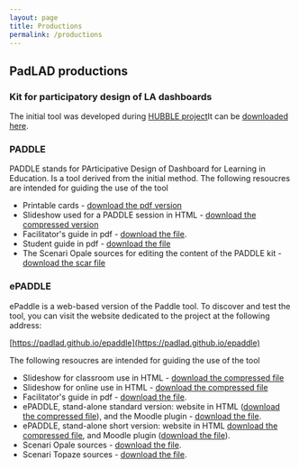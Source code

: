 ```yaml
---
layout: page
title: Productions
permalink: /productions
---
```

## PadLAD productions
### Kit for participatory design of LA dashboards
The initial tool was developed during [HUBBLE project](http://hubblelearn.imag.fr/?lang=fr)It can be [downloaded here](/assets/KitConceptionTB.zip).  
### PADDLE
PADDLE stands for PArticipative Design of Dashboard for Learning in Education. Is a tool derived from the initial method. The following resoucres are intended for guiding the use of the tool
- Printable cards  - [download the pdf version](/assets/PADDLE_Print/Paddle_AllCards_Janvier2020.pdf)
- Slideshow used for a PADDLE session  in HTML  - [download the compressed version](/assets/PADDLE_Print/Paddle_diaporama_gen_pres.zip)
- Facilitator's guide in pdf - [download the file](/assets/PADDLE_Print/Paddle_GuideAnimateur.pdf).
- Student guide  in pdf - [download the file](/assets/PADDLE_Print/Paddle_GuideEtu.pdf)
- The Scenari Opale sources for editing the content of the PADDLE kit - [download the scar file](/assets/PADDLE_Print/PADDLE_Print_SourcesOpale.scar)

### ePADDLE
ePaddle is a web-based version of the Paddle tool. 
To discover and test the tool, you can visit the website dedicated to the project at the following address:

[https://padlad.github.io/epaddle](https://padlad.github.io/epaddle)

The following resoucres are intended for guiding the use of the tool
- Slideshow for classroom use in HTML - [download the compressed file](/assets/PADDLE_Numerique/Intro_diaporama_enSalle_gen_pres.zip)
- Slideshow for online use in HTML - [download the compressed file](/assets/PADDLE_Numerique/Intro_diaporama_enLigne_gen_pres.zip)
- Facilitator's guide in pdf - [download the file](/assets/PADDLE_Numerique/ePaddle_GuideAnimateur_Num.pdf).
- ePADDLE, stand-alone standard version:  website in HTML ([download the compressed file](/assets/PADDLE_Numerique/ePADDLE_gen_mirageW.zip)), and  the Moodle plugin - [download the file](/assets/PADDLE_Numerique/ePADDLE_ExportMoodle_gen_mirageSMoodle.zip).
- ePADDLE, stand-alone short version: website in HTML [download the compressed file](/assets/PADDLE_Numerique/ePADDLE_court_gen_mirageW.zip), and Moodle plugin ([download the file](/assets/PADDLE_Numerique/ePADDLE_court_ExportMoodle_gen_mirageSMoodle.zip)).
- Scenari Opale sources - [download the file](/assets/PADDLE_Numerique/ePADDLE_Numerique_Opale.scar).
- Scenari Topaze sources - [download the file](/assets/PADDLE_Numerique/ePADDLE_Topaze_2021-4-9.scar).